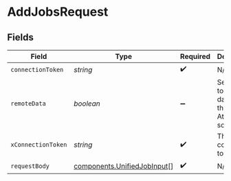 # AddJobsRequest


## Fields

| Field                                                                      | Type                                                                       | Required                                                                   | Description                                                                |
| -------------------------------------------------------------------------- | -------------------------------------------------------------------------- | -------------------------------------------------------------------------- | -------------------------------------------------------------------------- |
| `connectionToken`                                                          | *string*                                                                   | :heavy_check_mark:                                                         | N/A                                                                        |
| `remoteData`                                                               | *boolean*                                                                  | :heavy_minus_sign:                                                         | Set to true to include data from the original Ats software.                |
| `xConnectionToken`                                                         | *string*                                                                   | :heavy_check_mark:                                                         | The connection token                                                       |
| `requestBody`                                                              | [components.UnifiedJobInput](../../models/components/unifiedjobinput.md)[] | :heavy_check_mark:                                                         | N/A                                                                        |